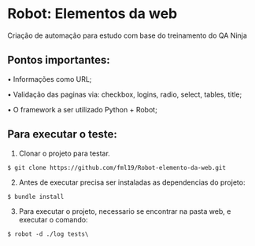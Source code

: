 # Robot: Elementos da web 

Criação de automação para estudo com base do treinamento do QA Ninja

## Pontos importantes:

• Informações como URL;

• Validação das paginas via: checkbox, logins, radio, select, tables, title;

• O framework a ser utilizado Python + Robot; 

## Para executar o teste:

1. Clonar o projeto para testar.
```
$ git clone https://github.com/fml19/Robot-elemento-da-web.git
```

2. Antes de executar precisa ser instaladas as dependencias do projeto:
```
$ bundle install

```
3. Para executar o projeto, necessario se encontrar na pasta web, e executar o comando:
````
$ robot -d ./log tests\
